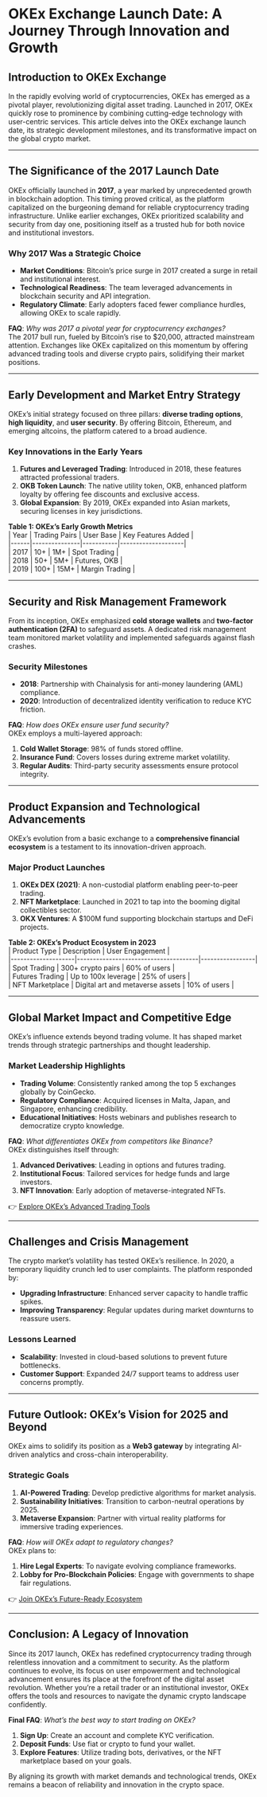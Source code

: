 # OKEx Exchange Launch Date: A Journey Through Innovation and Growth  

## Introduction to OKEx Exchange  
In the rapidly evolving world of cryptocurrencies, OKEx has emerged as a pivotal player, revolutionizing digital asset trading. Launched in 2017, OKEx quickly rose to prominence by combining cutting-edge technology with user-centric services. This article delves into the OKEx exchange launch date, its strategic development milestones, and its transformative impact on the global crypto market.  

---

## The Significance of the 2017 Launch Date  
OKEx officially launched in **2017**, a year marked by unprecedented growth in blockchain adoption. This timing proved critical, as the platform capitalized on the burgeoning demand for reliable cryptocurrency trading infrastructure. Unlike earlier exchanges, OKEx prioritized scalability and security from day one, positioning itself as a trusted hub for both novice and institutional investors.  

### Why 2017 Was a Strategic Choice  
- **Market Conditions**: Bitcoin’s price surge in 2017 created a surge in retail and institutional interest.  
- **Technological Readiness**: The team leveraged advancements in blockchain security and API integration.  
- **Regulatory Climate**: Early adopters faced fewer compliance hurdles, allowing OKEx to scale rapidly.  

**FAQ**: *Why was 2017 a pivotal year for cryptocurrency exchanges?*  
The 2017 bull run, fueled by Bitcoin’s rise to $20,000, attracted mainstream attention. Exchanges like OKEx capitalized on this momentum by offering advanced trading tools and diverse crypto pairs, solidifying their market positions.  

---

## Early Development and Market Entry Strategy  
OKEx’s initial strategy focused on three pillars: **diverse trading options**, **high liquidity**, and **user security**. By offering Bitcoin, Ethereum, and emerging altcoins, the platform catered to a broad audience.  

### Key Innovations in the Early Years  
1. **Futures and Leveraged Trading**: Introduced in 2018, these features attracted professional traders.  
2. **OKB Token Launch**: The native utility token, OKB, enhanced platform loyalty by offering fee discounts and exclusive access.  
3. **Global Expansion**: By 2019, OKEx expanded into Asian markets, securing licenses in key jurisdictions.  

**Table 1: OKEx’s Early Growth Metrics**  
| Year | Trading Pairs | User Base | Key Features Added |  
|------|---------------|-----------|--------------------|  
| 2017 | 10+           | 1M+       | Spot Trading       |  
| 2018 | 50+           | 5M+       | Futures, OKB       |  
| 2019 | 100+          | 15M+      | Margin Trading     |  

---

## Security and Risk Management Framework  
From its inception, OKEx emphasized **cold storage wallets** and **two-factor authentication (2FA)** to safeguard assets. A dedicated risk management team monitored market volatility and implemented safeguards against flash crashes.  

### Security Milestones  
- **2018**: Partnership with Chainalysis for anti-money laundering (AML) compliance.  
- **2020**: Introduction of decentralized identity verification to reduce KYC friction.  

**FAQ**: *How does OKEx ensure user fund security?*  
OKEx employs a multi-layered approach:  
1. **Cold Wallet Storage**: 98% of funds stored offline.  
2. **Insurance Fund**: Covers losses during extreme market volatility.  
3. **Regular Audits**: Third-party security assessments ensure protocol integrity.  

---

## Product Expansion and Technological Advancements  
OKEx’s evolution from a basic exchange to a **comprehensive financial ecosystem** is a testament to its innovation-driven approach.  

### Major Product Launches  
1. **OKEx DEX (2021)**: A non-custodial platform enabling peer-to-peer trading.  
2. **NFT Marketplace**: Launched in 2021 to tap into the booming digital collectibles sector.  
3. **OKX Ventures**: A $100M fund supporting blockchain startups and DeFi projects.  

**Table 2: OKEx’s Product Ecosystem in 2023**  
| Product Type       | Description                          | User Engagement |  
|--------------------|--------------------------------------|-----------------|  
| Spot Trading       | 300+ crypto pairs                    | 60% of users    |  
| Futures Trading    | Up to 100x leverage                  | 25% of users    |  
| NFT Marketplace    | Digital art and metaverse assets     | 10% of users    |  

---

## Global Market Impact and Competitive Edge  
OKEx’s influence extends beyond trading volume. It has shaped market trends through strategic partnerships and thought leadership.  

### Market Leadership Highlights  
- **Trading Volume**: Consistently ranked among the top 5 exchanges globally by CoinGecko.  
- **Regulatory Compliance**: Acquired licenses in Malta, Japan, and Singapore, enhancing credibility.  
- **Educational Initiatives**: Hosts webinars and publishes research to democratize crypto knowledge.  

**FAQ**: *What differentiates OKEx from competitors like Binance?*  
OKEx distinguishes itself through:  
1. **Advanced Derivatives**: Leading in options and futures trading.  
2. **Institutional Focus**: Tailored services for hedge funds and large investors.  
3. **NFT Innovation**: Early adoption of metaverse-integrated NFTs.  

👉 [Explore OKEx’s Advanced Trading Tools](https://bit.ly/okx-bonus)  

---

## Challenges and Crisis Management  
The crypto market’s volatility has tested OKEx’s resilience. In 2020, a temporary liquidity crunch led to user complaints. The platform responded by:  
- **Upgrading Infrastructure**: Enhanced server capacity to handle traffic spikes.  
- **Improving Transparency**: Regular updates during market downturns to reassure users.  

### Lessons Learned  
- **Scalability**: Invested in cloud-based solutions to prevent future bottlenecks.  
- **Customer Support**: Expanded 24/7 support teams to address user concerns promptly.  

---

## Future Outlook: OKEx’s Vision for 2025 and Beyond  
OKEx aims to solidify its position as a **Web3 gateway** by integrating AI-driven analytics and cross-chain interoperability.  

### Strategic Goals  
1. **AI-Powered Trading**: Develop predictive algorithms for market analysis.  
2. **Sustainability Initiatives**: Transition to carbon-neutral operations by 2025.  
3. **Metaverse Expansion**: Partner with virtual reality platforms for immersive trading experiences.  

**FAQ**: *How will OKEx adapt to regulatory changes?*  
OKEx plans to:  
1. **Hire Legal Experts**: To navigate evolving compliance frameworks.  
2. **Lobby for Pro-Blockchain Policies**: Engage with governments to shape fair regulations.  

👉 [Join OKEx’s Future-Ready Ecosystem](https://bit.ly/okx-bonus)  

---

## Conclusion: A Legacy of Innovation  
Since its 2017 launch, OKEx has redefined cryptocurrency trading through relentless innovation and a commitment to security. As the platform continues to evolve, its focus on user empowerment and technological advancement ensures its place at the forefront of the digital asset revolution. Whether you’re a retail trader or an institutional investor, OKEx offers the tools and resources to navigate the dynamic crypto landscape confidently.  

**Final FAQ**: *What’s the best way to start trading on OKEx?*  
1. **Sign Up**: Create an account and complete KYC verification.  
2. **Deposit Funds**: Use fiat or crypto to fund your wallet.  
3. **Explore Features**: Utilize trading bots, derivatives, or the NFT marketplace based on your goals.  

By aligning its growth with market demands and technological trends, OKEx remains a beacon of reliability and innovation in the crypto space.